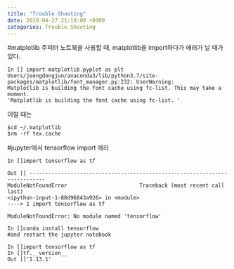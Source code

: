 ```yaml
---
title: "Trouble Shooting"
date: 2019-04-27 21:19:00 +0900
categories: Trouble Shooting
---
```


#matplotlib
주피터 노트북을 사용할 때, matplotlib을 import하다가 에러가 날 때가 있다.
```
In [] import matplotlib.pyplot as plt
Users/jeongdongjun/anaconda3/lib/python3.7/site-packages/matplotlib/font_manager.py:232: UserWarning: 
Matplotlib is building the font cache using fc-list. This may take a moment.   
'Matplotlib is building the font cache using fc-list. '
```

이럴 때는
```
$cd ~/.matplotlib
$rm -rf tex.cache
```

#jupyter에서 tensorflow import 에러
```
In []import tensorflow as tf

Out [] ---------------------------------------------------------------------------
ModuleNotFoundError                       Traceback (most recent call last)
<ipython-input-1-88d96843a926> in <module>
----> 1 import tensorflow as tf

ModuleNotFoundError: No module named 'tensorflow'

In []conda install tensorflow
#and restart the jupyter notebook
```

```
In []import tensorflow as tf
In []tf.__version__
Out []'1.13.1'
```
